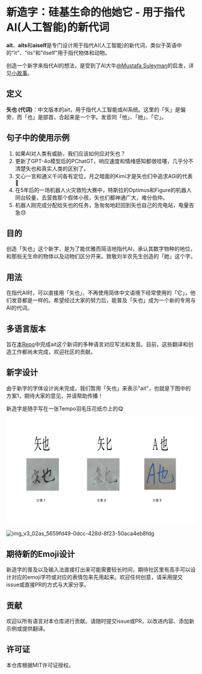 # 新造字：硅基生命的他她它 - 用于指代AI(人工智能)的新代词

**ait**、**aits**和**aiself**是专门设计用于指代AI(人工智能)的新代词，类似于英语中的"it"、"its"和"itself"用于指代物体和动物。

创造一个新字来指代AI的想法，是受到了AI大牛[@Mustafa Suleyman](https://x.com/mustafasuleyman)的启发，详见[小故事](STORY.md)。

## 定义

**矢也 (代词)**：中文版本的ait，用于指代人工智能或AI系统。这里的「矢」是偏旁，而「也」是部首，合起来是一个字。发音同「他」、「她」、「它」。

## 句子中的使用示例

1. 如果AI对人类有威胁，我们应该如何应对矢也？
2. 更新了GPT-4o模型后的PChatGT，响应速度和情绪感知都很哇噻，几乎分不清楚矢也和真实人类的区别了。
3. 文心一言和通义千问各有定位，月之暗面的Kimi才是矢也们中追求AGI的代表🙂
4. 在5年后的一场机器人火灾救险大赛中，特斯拉的Optimus和Figure的机器人同台较量，去营救那个假体小孩，矢也们都神通广大，难分伯仲。
5. 机器人刚完成分配给矢也的任务，急匆匆地赶回到矢也自己的充电站，电量告急😓

## 目的

创造「矢也」这个新字，是为了能优雅而简洁地指代AI，承认其数字物种的地位，和那些无生命的物体以及动物们区分开来。致敬刘半农先生创造的「她」这个字。

## 用法

在指代AI时，可以直接用「矢也」，不再使用简体中文语境下经常使用的「它」，他们发音都是一样的。希望经过大家的努力后，能普及「矢也」成为一个新的专用与AI的代词。

## 多语言版本

旨在[本Repo](https://github.com/upbrosai/ait)中完成ait这个新词的多种语言对应写法和发音。目前，这些翻译和创造工作都尚未完成，欢迎社区的贡献。

## 新字设计

由于新字的字体设计尚未完成，我们暂用「矢也」来表示"ait"，也就是下图中的方案1，期待大家的意见，并请帮助传播！

新造字是随手写在一张Tempo羽毛压花纸巾上的😋

![硅基生命的他她它 - 矢也  矢匕  A也](./assets/images/CN/ait_photo_CN.jpg)

![img_v3_02as_5659fd49-0dcc-428d-8f23-50aca4eb8fdg](https://github.com/upbrosai-account-01/ait/assets/150154538/8c883969-852a-4294-8601-60256e9ea42e)

## 期待新的Emoji设计

新造字的普及以及输入法直接打出来可能需要较长时间，期待社区里有高手可以设计对应的emoji字符或对应的表情包来先用起来。欢迎任何创意，请采用提交issue或直接PR的方式与大家分享。

## 贡献

欢迎以所有语言对本仓库进行贡献。请随时提交issue或PR，以改进内容、添加新示例或提供翻译。

## 许可证

本仓库根据MIT许可证授权。
